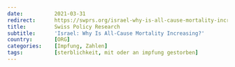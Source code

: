 ```yaml
---
date:          2021-03-31
redirect:      https://swprs.org/israel-why-is-all-cause-mortality-increasing/
title:         Swiss Policy Research
subtitle:      'Israel: Why Is All-Cause Mortality Increasing?'
country:       [ORG]
categories:    [Impfung, Zahlen]
tags:          [sterblichkeit, mit oder an impfung gestorben]
---
```

